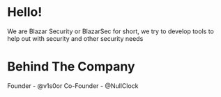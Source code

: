 # Hello!
We are Blazar Security or BlazarSec for short, we try to develop tools to help out with security and 
other security needs

# Behind The Company
Founder - @v1s0or
Co-Founder - @NullClock